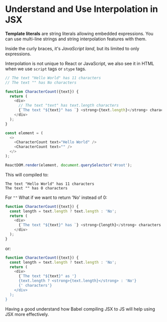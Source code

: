 # Understand and Use Interpolation in JSX

**Template literals** are string literals allowing embedded expressions. You can use multi-line strings and string interpolation features with them.

Inside the curly braces, it's *JavaScript land*, but its limited to only expressions.

Interpolation is not unique to React or JavaScript, we also see it in HTML when we use `script` tags or `stype` tags.

```js
// The text "Hello World" has 11 characters
// The text "" has No characters

function CharacterCount({text}) {
  return (
    <div>
      // The text "text" has text.length characters
      {`The text "${text}" has `} <strong>{text.length}</strong> characters.
    </div>
  );
}

const element = (
  <>
    <CharacterCount text="Hello World" />
    <CharacterCount text="" />
  </>
);

ReactDOM.render(element, document.querySelector('#root');
```

This will compiled to:
```
The text "Hello World" has 11 characters
The text "" has 0 characters
```

For `""` What if we want to return 'No' instead of 0:
```js
function CharacterCount({text}) {
  const length = text.length ? text.length : 'No';
  return (
    <div>
      {`The text "${text}" has `} <strong>{length}</strong> characters.
    </div>
  );
}
```

or:
```js
function CharacterCount({text}) {
  const length = text.length ? text.length : 'No';
  return (
    <div>
      {`The text "${text}" as '}
      {text.length ? <strong>{text.length}</strong> : 'No'}
      {' characters'}
    </div>
  );
}
```

Having a good understand how Babel compiling JSX to JS will help using JSX more effectively.

